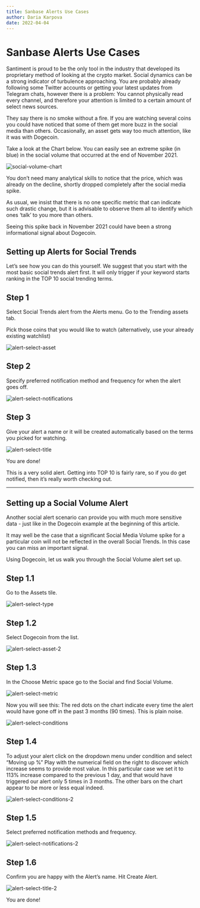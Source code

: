 ```yaml
---
title: Sanbase Alerts Use Cases
author: Daria Karpova
date: 2022-04-04
---
```

# Sanbase Alerts Use Cases

Santiment is proud to be the only tool in the industry that developed its proprietary method of looking at the crypto market.
Social dynamics can be a strong indicator of turbulence approaching.
You are probably already following some Twitter accounts or getting your latest updates from Telegram chats, however there is a problem:
You cannot physically read every channel, and therefore your attention is limited to a certain amount of select news sources.

They say there is no smoke without a fire. If you are watching several coins you could have noticed that some of them get more buzz in the social media than others. Occasionally, an asset gets way too much attention, like it was with Dogecoin.

Take a look at the Chart below. You can easily see an extreme spike (in blue) in the social volume that occurred at the end of November 2021.

![social-volume-chart](image1.png)

You don’t need many analytical skills to notice that the price, which was already on the decline, shortly dropped completely after the social media spike.

As usual, we insist that there is no one specific metric that can indicate such drastic change, but it is advisable to observe them all to identify which ones ‘talk’ to you more than others.

Seeing this spike back in November 2021 could have been a strong informational signal about Dogecoin.

## Setting up Alerts for Social Trends

Let’s see how you can do this yourself. We suggest that you start with the most basic social trends alert first. It will only trigger if your keyword starts ranking in the TOP 10 social trending terms.

## Step 1

Select Social Trends alert from the Alerts menu. Go to the Trending assets tab.

Pick those coins that you would like to watch (alternatively, use your already existing watchlist)

![alert-select-asset](image2.png)

## Step 2

Specify preferred notification method and frequency for when the alert goes off.

![alert-select-notifications](image3.png)

## Step 3

Give your alert a name or it will be created automatically based on the terms you picked for watching.

![alert-select-title](image4.png)

You are done!

This is a very solid alert. Getting into TOP 10 is fairly rare, so if you do get notified, then it’s really worth checking out.

---



## Setting up a Social Volume Alert

Another social alert scenario can provide you with much more sensitive data - just like in the Dogecoin example at the beginning of this article.

It may well be the case that a significant Social Media Volume spike for a particular coin will not be reflected in the overall Social Trends. In this case you can miss an important signal.

Using Dogecoin, let us walk you through the Social Volume alert set up.

## Step 1.1

Go to the Assets tile.

![alert-select-type](image5.png)

## Step 1.2

Select Dogecoin from the list.

![alert-select-asset-2](image6.png)

## Step 1.3

In the Choose Metric space go to the Social and find Social Volume.

![alert-select-metric](image7.png)

Now you will see this:
The red dots on the chart indicate every time the alert would have gone off in the past 3 months (90 times).
This is plain noise.

![alert-select-conditions](image8.png)

## Step 1.4

To adjust your alert click on the dropdown menu under condition and select “Moving up %”
Play with the numerical field on the right to discover which increase seems to provide most value. In this particular case we set it to 113% increase compared to the previous 1 day,  and that would have triggered our alert only 5 times in 3 months. The other bars on the chart appear to be more or less equal indeed.

![alert-select-conditions-2](image9.png)

## Step 1.5

Select preferred notification methods and frequency.

![alert-select-notifications-2](image10.png)

## Step 1.6

Confirm you are happy with the Alert’s name. Hit Create Alert.

![alert-select-title-2](image11.png)

You are done!
